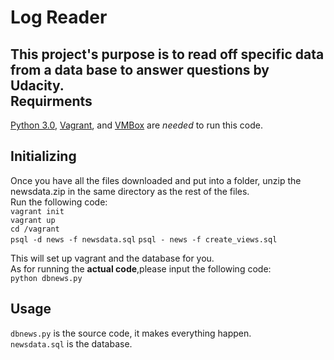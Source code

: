 Log Reader
=============
This project's purpose is to read off specific data from a data base to answer questions by Udacity.  
Requirments
------------

[Python 3.0](https://www.python.org/downloads/), [Vagrant](https://www.vagrantup.com/), and [VMBox](https://www.virtualbox.org/) are *needed* to run this code.

Initializing
-------------

Once you have all the files downloaded and put into a folder, unzip the newsdata.zip in the same directory as the rest of the files.  
Run the following code:      
`vagrant init`  
`vagrant up`  
`cd /vagrant`  
`psql -d news -f newsdata.sql` 
`psql - news -f create_views.sql`   
   
This will set up vagrant and the database for you.  
As for running the __actual code__,please input the following code:  
`python dbnews.py`  

Usage
-----
`dbnews.py` is the source code, it makes everything happen.  
`newsdata.sql` is the database.
